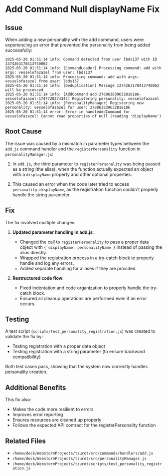 # Add Command Null displayName Fix

## Issue

When adding a new personality with the add command, users were experiencing an error that prevented the personality from being added successfully:

```
2025-05-20 01:51:14 info: Command detected from user lbds137 with ID 1374263178413740062
2025-05-20 01:51:14 info: [CommandLoader] Processing command: add with args: vesselofazazel from user: lbds137
2025-05-20 01:51:14 info: Processing command: add with args: vesselofazazel from user: lbds137
2025-05-20 01:51:14 info: [Deduplication] Message 1374263178413740062 will be processed
2025-05-20 01:51:14 info: [AddCommand add-278863839632818186-vesselofazazel-1747720274345] Registering personality: vesselofazazel
2025-05-20 01:51:14 info: [PersonalityManager] Registering new personality: vesselofazazel for user: 278863839632818186
2025-05-20 01:51:14 error: Error in handleAddCommand for vesselofazazel: Cannot read properties of null (reading 'displayName')
```

## Root Cause

The issue was caused by a mismatch in parameter types between the `add.js` command handler and the `registerPersonality` function in `personalityManager.js`:

1. In `add.js`, the third parameter to `registerPersonality` was being passed as a string (the alias), when the function actually expected an object with a `displayName` property and other optional properties.

2. This caused an error when the code later tried to access `personality.displayName`, as the registration function couldn't properly handle the string parameter.

## Fix

The fix involved multiple changes:

1. **Updated parameter handling in add.js**:
   - Changed the call to `registerPersonality` to pass a proper data object with `{ displayName: personalityName }` instead of passing the alias directly.
   - Wrapped the registration process in a try-catch block to properly handle and log any errors.
   - Added separate handling for aliases if they are provided.

2. **Restructured code flow**:
   - Fixed indentation and code organization to properly handle the try-catch block.
   - Ensured all cleanup operations are performed even if an error occurs.

## Testing

A test script (`scripts/test_personality_registration.js`) was created to validate the fix by:
- Testing registration with a proper data object
- Testing registration with a string parameter (to ensure backward compatibility)

Both test cases pass, showing that the system now correctly handles personality creation.

## Additional Benefits

This fix also:
- Makes the code more resilient to errors
- Improves error reporting
- Ensures resources are cleaned up properly
- Follows the expected API contract for the registerPersonality function

## Related Files

- `/home/deck/WebstormProjects/tzurot/src/commands/handlers/add.js`
- `/home/deck/WebstormProjects/tzurot/src/personalityManager.js`
- `/home/deck/WebstormProjects/tzurot/scripts/test_personality_registration.js`